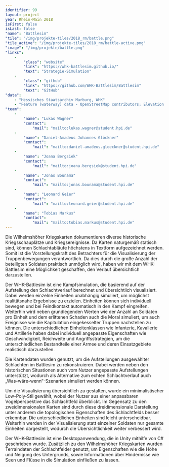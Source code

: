 ```yaml
---
identifier: 99
layout: project
year: Rhein-Main 2018
isFirst: false
isLast: false
"name": "Battlesim"
"tile": "/img/projekte-tiles/2018_rm/battle.png"
"tile_active": "/img/projekte-tiles/2018_rm/battle-active.png"
"image": "/img/projekte/battle.png"
"links":
    -
        "class": "website"
        "link": "https://whk-battlesim.github.io/"
        "text": "Strategie-Simulation"
    -
        "class": "github"
        "link": "https://github.com/WHK-Battlesim/Battlesim"
        "text": "GitHub"
"data":
    - "Hessisches Staatsarchiv Marburg, WHK"
    - "Feature (waterway) data - OpenStreetMap contributors; Elevation data (SRTM data)- Data available from the U.S. Geological Survey."
"team":
    -
        "name": "Lukas Wagner"
        "contact":
            "mail": "mailto:lukas.wagner@student.hpi.de"
    -
        "name": "Daniel-Amadeus Johannes Glöckner"
        "contact":
            "mail": "mailto:daniel-amadeus.gloeckner@student.hpi.de"
    -
        "name": "Joana Bergsiek"
        "contact":
            "mail": "mailto:joana.bergsiek@student.hpi.de"
    -
        "name": "Jonas Bounama"
        "contact":
            "mail": "mailto:jonas.bounama@student.hpi.de"
    -
        "name": "Leonard Geier"
        "contact":
            "mail": "mailto:leonard.geier@student.hpi.de"
    -
        "name": "Tobias Markus"
        "contact":
            "mail": "mailto:tobias.markus@student.hpi.de"
---
```

Die Wilhelmshöher Kriegskarten dokumentieren diverse historische Kriegsschauplätze und Kriegsereignisse. Da Karten naturgemäß statisch sind, können Schlachtabläufe höchstens in Textform aufgezeichnet werden. Somit ist die Vorstellungskraft des Betrachters für die Visualisierung der Truppenbewegungen verantwortlich. Da dies durch die große Anzahl der beteiligten Soldaten praktisch unmöglich wird, haben wir mit dem WHK-Battlesim eine Möglichkeit geschaffen, den Verlauf übersichtlich darzustellen.

Der WHK-Battlesim ist eine Kampfsimulation, die basierend auf der Aufstellung den Schlachtverlauf berechnet und übersichtlich visualisiert. Dabei werden einzelne Einheiten unabhängig simuliert, um möglichst realitätsnahe Ergebnisse zu erzielen. Einheiten können sich individuell bewegen und bei Feindkontakt automatisch in den Kampf eingreifen. Weiterhin wird neben grundlegenden Werten wie der Anzahl an Soldaten pro Einheit und dem erlittenen Schaden auch die Moral simuliert, um auch Ereignisse wie die Kapitulation eingekesselter Truppen nachstellen zu können. Die unterschiedlichen Einheitenklassen wie Infanterie, Kavallerie und Artillerie haben dabei individuell angepasste Eigenschaften wie Geschwindigkeit, Reichweite und Angriffsstrategien, um die unterschiedlichen Bestandteile einer Armee und deren Einsatzgebiete realistisch darzustellen.

Die Kartendaten wurden genutzt, um die Aufstellungen ausgewählter Schlachten im Battlesim zu rekonstruieren. Dabei werden neben den historischen Situationen auch vom Nutzer angepasste Aufstellungen unterstützt, wodurch als Alternative zum echten Schlachtverlauf auch „Was-wäre-wenn“-Szenarien simuliert werden können.

Um die Visualisierung übersichtlich zu gestalten, wurde ein minimalistischer Low-Poly-Stil gewählt, wobei der Nutzer aus einer anpassbaren Vogelperspektive das Schlachtfeld überblickt. Im Gegensatz zu den zweidimensionalen Karten sind durch diese dreidimensionale Darstellung unter anderem die topologischen Eigenschaften des Schlachtfelds besser erkennbar. Die unterschiedlichen Einheiten sind leicht unterscheidbar. Weiterhin werden in der Visualisierung statt einzelner Soldaten nur gesamte Einheiten dargestellt, wodurch die Übersichtlichkeit weiter verbessert wird.

Der WHK-Battlesim ist eine Desktopanwendung, die in Unity mithilfe von C# geschrieben wurde. Zusätzlich zu den Wilhelmshöher Kriegskarten wurden Terraindaten der Schlachtfelder genutzt, um Eigenschaften wie die Höhe und Neigung des Untergrunds, sowie Informationen über Hindernisse wie Seen und Flüsse in die Simulation einfließen zu lassen.

